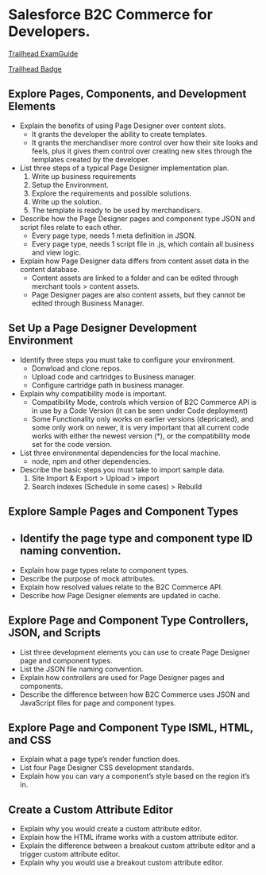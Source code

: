 # Salesforce B2C Commerce for Developers.

[Trailhead ExamGuide](https://trailhead.salesforce.com/help?article=Salesforce-Certified-B2C-Commerce-Developer-Exam-Guide)

[Trailhead Badge](https://trailhead.salesforce.com/en/content/learn/modules/b2c-page-designer-developers?trail_id=build-storefront-pages-with-salesforce-b2c-commerce-page-designer)

## Explore Pages, Components, and Development Elements

- Explain the benefits of using Page Designer over content slots.
  - It grants the developer the ability to create templates.
  - It grants the merchandiser more control over how their site looks and feels, plus it gives them control over creating new sites through the templates created by the developer.
- List three steps of a typical Page Designer implementation plan.
  1. Write up business requirements
  2. Setup the Environment.
  3. Explore the requirements and possible solutions.
  4. Write up the solution.
  5. The template is ready to be used by merchandisers.
- Describe how the Page Designer pages and component type JSON and script files relate to each other.
  - Every page type, needs 1 meta definition in JSON.
  - Every page type, needs 1 script file in .js, which contain all business and view logic.
- Explain how Page Designer data differs from content asset data in the content database.
  - Content assets are linked to a folder and can be edited through merchant tools > content assets.
  - Page Designer pages are also content assets, but they cannot be edited through Business Manager.

## Set Up a Page Designer Development Environment

- Identify three steps you must take to configure your environment.
  - Donwload and clone repos.
  - Upload code and cartridges to Business manager.
  - Configure cartridge path in business manager.
- Explain why compatibility mode is important.
  - Compatibility Mode, controls which version of B2C Commerce API is in use by a Code Version (it can be seen under Code deployment)
  - Some Functionality only works on earlier versions (depricated), and some only work on newer, it is very important that all current code works with either the newest version (*), or the compatibility mode set for the code version.
- List three environmental dependencies for the local machine.
  - node, npm and other dependencies.
- Describe the basic steps you must take to import sample data.
  1. Site Import & Export > Upload > import
  2. Search indexes (Schedule in some cases) > Rebuild

## Explore Sample Pages and Component Types

- Identify the page type and component type ID naming convention.
  - 
- Explain how page types relate to component types.
- Describe the purpose of mock attributes.
- Explain how resolved values relate to the B2C Commerce API.
- Describe how Page Designer elements are updated in cache.

## Explore Page and Component Type Controllers, JSON, and Scripts

- List three development elements you can use to create Page Designer page and component types.
- List the JSON file naming convention.
- Explain how controllers are used for Page Designer pages and components.
- Describe the difference between how B2C Commerce uses JSON and JavaScript files for page and component types.

## Explore Page and Component Type ISML, HTML, and CSS

- Explain what a page type’s render function does.
- List four Page Designer CSS development standards.
- Explain how you can vary a component’s style based on the region it’s in.

## Create a Custom Attribute Editor

- Explain why you would create a custom attribute editor.
- Explain how the HTML iframe works with a custom attribute editor.
- Explain the difference between a breakout custom attribute editor and a trigger custom attribute editor.
- Explain why you would use a breakout custom attribute editor.
